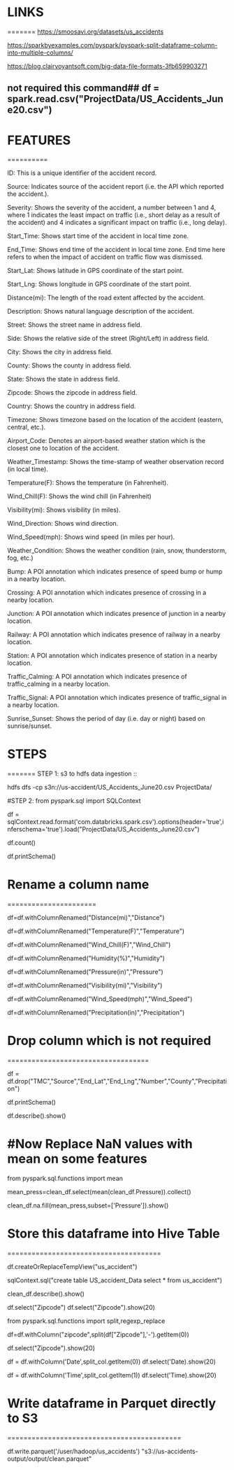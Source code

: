 # LINKS
=======
https://smoosavi.org/datasets/us_accidents

https://sparkbyexamples.com/pyspark/pyspark-split-dataframe-column-into-multiple-columns/

https://blog.clairvoyantsoft.com/big-data-file-formats-3fb659903271

## not required this command## df = spark.read.csv("ProjectData/US_Accidents_June20.csv")

# FEATURES
==========

ID: This is a unique identifier of the accident record.

Source: Indicates source of the accident report (i.e. the API which reported the accident.).

Severity: Shows the severity of the accident, a number between 1 and 4, where 1 indicates the least impact on traffic (i.e., short delay as a result of the accident) and 
4 indicates a significant impact on traffic (i.e., long delay).

Start_Time: Shows start time of the accident in local time zone.

End_Time: Shows end time of the accident in local time zone. 
End time here refers to when the impact of accident on traffic flow was dismissed.

Start_Lat: Shows latitude in GPS coordinate of the start point.

Start_Lng: Shows longitude in GPS coordinate of the start point.

Distance(mi): The length of the road extent affected by the accident.

Description: Shows natural language description of the accident.

Street: Shows the street name in address field.

Side: Shows the relative side of the street (Right/Left) in address field.

City: Shows the city in address field.

County: Shows the county in address field.

State: Shows the state in address field.

Zipcode: Shows the zipcode in address field.

Country: Shows the country in address field.

Timezone: Shows timezone based on the location of the accident (eastern, central, etc.).

Airport_Code: Denotes an airport-based weather station which is the closest one to location of the accident.

Weather_Timestamp: Shows the time-stamp of weather observation record (in local time).

Temperature(F): Shows the temperature (in Fahrenheit).

Wind_Chill(F): Shows the wind chill (in Fahrenheit)

Visibility(mi): Shows visibility (in miles).

Wind_Direction: Shows wind direction.

Wind_Speed(mph): Shows wind speed (in miles per hour).

Weather_Condition: Shows the weather condition (rain, snow, thunderstorm, fog, etc.)

Bump: A POI annotation which indicates presence of speed bump or hump in a nearby location.

Crossing: A POI annotation which indicates presence of crossing in a nearby location.

Junction: A POI annotation which indicates presence of junction in a nearby location.

Railway: A POI annotation which indicates presence of railway in a nearby location.

Station: A POI annotation which indicates presence of station in a nearby location.

Traffic_Calming: A POI annotation which indicates presence of traffic_calming in a nearby location.

Traffic_Signal: A POI annotation which indicates presence of traffic_signal in a nearby location.

Sunrise_Sunset: Shows the period of day (i.e. day or night) based on sunrise/sunset.

# STEPS
=======
STEP 1:
s3 to hdfs data ingestion ::

hdfs dfs -cp s3n://us-accident/US_Accidents_June20.csv ProjectData/

#STEP 2:
from pyspark.sql import SQLContext

df = sqlContext.read.format('com.databricks.spark.csv').options(header='true',inferschema='true').load("ProjectData/US_Accidents_June20.csv")

df.count()

df.printSchema()


# Rename a column name
======================

df=df.withColumnRenamed("Distance(mi)","Distance")

df=df.withColumnRenamed("Temperature(F)","Temperature")

df=df.withColumnRenamed("Wind_Chill(F)","Wind_Chill")

df=df.withColumnRenamed("Humidity(%)","Humidity")

df=df.withColumnRenamed("Pressure(in)","Pressure")

df=df.withColumnRenamed("Visibility(mi)","Visibility")

df=df.withColumnRenamed("Wind_Speed(mph)","Wind_Speed")

df=df.withColumnRenamed("Precipitation(in)","Precipitation")


# Drop column which is not required
===================================

df = df.drop("TMC","Source","End_Lat","End_Lng","Number","County","Precipitation")

df.printSchema()

df.describe().show()


#Now Replace NaN values with mean on some features
===================================================

from pyspark.sql.functions import mean

mean_press=clean_df.select(mean(clean_df.Pressure)).collect()

clean_df.na.fill(mean_press,subset=['Pressure']).show()



# Store this dataframe into Hive Table
======================================

df.createOrReplaceTempView("us_accident")

sqlContext.sql("create table US_accident_Data select * from us_accident")

clean_df.describe().show()

df.select("Zipcode")
df.select("Zipcode").show(20)

from pyspark.sql.functions import split,regexp_replace

df=df.withColumn("zipcode",split(df["Zipcode"],'-').getItem(0))

df.select("Zipcode").show(20)


df = df.withColumn('Date',split_col.getItem(0))
df.select('Date).show(20)

df = df.withColumn('Time',split_col.getItem(1))
df.select('Time).show(20)


# Write dataframe in Parquet directly to S3
===========================================

df.write.parquet('/user/hadoop/us_accidents')
"s3://us-accidents-output/output/clean.parquet"
